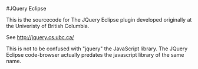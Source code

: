#JQuery Eclipse 

This is the sourcecode for The JQuery Eclipse plugin developed originally at the Univeristy of British Columbia.

See http://jquery.cs.ubc.ca/

This is not to be confused with "jquery" the JavaScript library. The JQuery Eclipse code-browser 
actually predates the javascript library of the same name.
